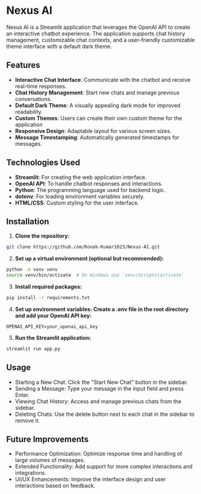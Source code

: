 # Nexus AI

Nexus AI is a Streamlit application that leverages the OpenAI API to create an interactive chatbot experience. The application supports chat history management, customizable chat contexts, and a user-friendly customizable theme interface with a default dark theme. 

## Features

- **Interactive Chat Interface**: Communicate with the chatbot and receive real-time responses.
- **Chat History Management**: Start new chats and manage previous conversations.
- **Default Dark Theme**: A visually appealing dark mode for improved readability.
- **Custom Themes**: Users can create their own custom theme for the application
- **Responsive Design**: Adaptable layout for various screen sizes.
- **Message Timestamping**: Automatically generated timestamps for messages.

## Technologies Used

- **Streamlit**: For creating the web application interface.
- **OpenAI API**: To handle chatbot responses and interactions.
- **Python**: The programming language used for backend logic.
- **dotenv**: For loading environment variables securely.
- **HTML/CSS**: Custom styling for the user interface.

## Installation

1. **Clone the repository:**
```bash
git clone https://github.com/Ronak-Kumar1023/Nexus-AI.git 
```

2. **Set up a virtual environment (optional but recommended):**

```bash
python -m venv venv
source venv/bin/activate  # On Windows use `venv\Scripts\activate`
```

3. **Install required packages:**

```bash
pip install -r requirements.txt
```

4. **Set up environment variables: Create a .env file in the root directory and add your OpenAI API key:**

```
OPENAI_API_KEY=your_openai_api_key
```

5. **Run the Streamlit application:**

```bash
streamlit run app.py
```

## Usage
- Starting a New Chat: Click the "Start New Chat" button in the sidebar.
- Sending a Message: Type your message in the input field and press Enter.
- Viewing Chat History: Access and manage previous chats from the sidebar.
- Deleting Chats: Use the delete button next to each chat in the sidebar to remove it.

## Future Improvements
- Performance Optimization: Optimize response time and handling of large volumes of messages.
- Extended Functionality: Add support for more complex interactions and integrations.
- UI/UX Enhancements: Improve the interface design and user interactions based on feedback.




